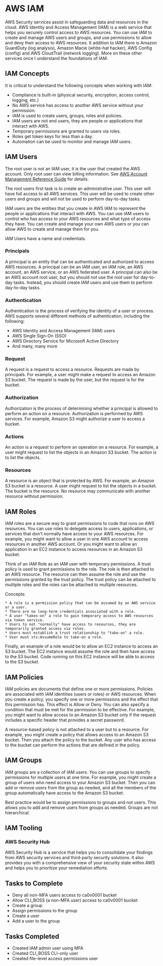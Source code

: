 # AWS IAM

AWS Security services assist in safeguarding data and resources in the cloud. AWS Identity and Access Management (IAM) is a web service that helps you securely control access to AWS resources. You can use IAM to create and manage AWS users and groups, and use permissions to allow and deny their access to AWS resources.
It addition to IAM there is Amazon GuardDuty (log analysis), Amazon Macie (white-hat hacker), AWS Config (config) and AWS CloudTrail (network logging).  More on these other services once I understand the foundations of IAM.

## IAM Concepts

It is critical to understand the following concepts when working with IAM:

* Compliance is built-in (physical security, encryption, access control, logging, etc.)
* No AWS service has access to another AWS service without your permission.
* IAM is used to create users, groups, roles and policies.
* IAM users are not end users, they are people or applications that interact with AWS.
* Temporary permissions are granted to users via roles.
* Roles get token keys for less than a day.
* Automation can be used to monitor and manage IAM users.

## IAM Users

The root user is not an IAM user, it is the user that created the AWS account. Only root user can view billing information.  See [AWS Account Management Reference Guide](https://docs.aws.amazon.com/accounts/latest/reference/root-user-tasks.html) for details.

The root users first task is to create an administrative user.  This user will have full access to all AWS services.  This user will be used to create other users and groups and will not be used to perform day-to-day tasks.

IAM users are the entities that you create in AWS IAM to represent the people or applications that interact with AWS. You can use IAM users to control who has access to your AWS resources and what type of access they have. You can create and manage your own AWS users or you can allow AWS to create and manage them for you.

IAM Users have a name and credentials.

### Principals

A principal is an entity that can be authenticated and authorized to access AWS resources. A principal can be an IAM user, an IAM role, an AWS account, an AWS service, or an AWS federated user. A principal can also be an AWS account root user, but you should not use the root user for day-to-day tasks. Instead, you should create IAM users and use them to perform day-to-day tasks.

### Authentication

Authentication is the process of verifying the identity of a user or process. AWS supports several different methods of authentication, including the following:

* AWS Identity and Access Management (IAM) users
* AWS Single Sign-On (SSO)
* AWS Directory Service for Microsoft Active Directory
* And many, many more

### Request

A request is a request to access a resource. Requests are made by principals. For example, a user might make a request to access an Amazon S3 bucket. The request is made by the user, but the request is for the bucket.

### Authorization

Authorization is the process of determining whether a principal is allowed to perform an action on a resource. Authorization is performed by AWS services. For example, Amazon S3 might authorize a user to access a bucket.

### Actions

An action is a request to perform an operation on a resource. For example, a user might request to list the objects in an Amazon S3 bucket. The action is to list the objects.

### Resources

A resource is an object that is protected by AWS. For example, an Amazon S3 bucket is a resource. A user might request to list the objects in a bucket. The bucket is the resource.  No resource may communicate with another resource without permission.

## IAM Roles

IAM roles are a secure way to grant permissions to code that runs on AWS resources. You can use roles to delegate access to users, applications, or services that don't normally have access to your AWS resources. For example, you might want to allow a user in one AWS account to access resources in another AWS account. Or you might want to allow an application in an EC2 instance to access resources in an Amazon S3 bucket.

Think of an IAM Role as an IAM user with temporary permissions.  A trust policy is used to grant permissions to the role.  The role is then attached to an AWS resource.  The resource can then assume the role and use the permissions granted by the trust policy.  The trust policy can be attached to multiple roles and the roles can be attached to multiple resources.

Concepts:

    * A role is a permission policy that can be assumed by an AWS service or a user.
    * There are no long-term credentials associated with a role.
    * A user "takes-on" a role to gain temporary access to AWS resources via token service.
    * Users to not "normally" have access to resources, they are temporarily granted access via roles.
    * Users must establish a trust relationship to "take-on" a role.
    * User must sts:AssumeRole to take-on a role.

Finally, an example of a role would be to allow an EC2 instance to access an S3 bucket.  The EC2 instance would assume the role and then have access to the S3 bucket.  Code running on this EC2 instance will be able to access to the S3 bucket.

## IAM Policies

IAM policies are documents that define one or more permissions. Policies are associated with IAM identities (users or roles) or AWS resources. When you create a policy, you specify one or more permissions and the effect that this permission has. This effect is Allow or Deny. You can also specify a condition that must be met for the permission to be effective. For example, you might want to allow access to an Amazon S3 bucket only if the request includes a specific header that provides a secret password.

A resource-based policy is not attached to a user but to a resource. For example, you might create a policy that allows access to an Amazon S3 bucket. Then you attach the policy to the bucket. Any user who has access to the bucket can perform the actions that are defined in the policy.

## IAM Groups

IAM groups are a collection of IAM users. You can use groups to specify permissions for multiple users at one time. For example, you might create a group of users who need access to your Amazon S3 bucket. Then you can add or remove users from the group as needed, and all the members of the group automatically have access to the Amazon S3 bucket.

Best practice would be to assign permissions to groups and not users.  This allows you to add and remove users from groups as needed.  Groups are not hierarchical.

## IAM Tooling

### AWS Security Hub

AWS Security Hub is a service that helps you to consolidate your findings from AWS security services and third-party security solutions. It also provides you with a comprehensive view of your security state within AWS and helps you to prioritize your remediation efforts.

## Tasks to Complete

* Deny all non-MFA users access to ca0v0001 bucket
* Allow CLI_BOSS (a non-MFA user) access to ca0v0001 bucket
* Create a group
* Assign permissions to the group
* Create a user
* Add a user to the group

## Tasks Completed

* Created IAM admin user using MFA
* Created CLI_BOSS CLI-only user
* Created file-level access permissions user
